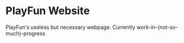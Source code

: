 # PlayFun Website
PlayFun's useless but necessary webpage. Currently work-in-(not-so-much)-progress
